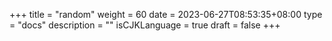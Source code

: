 +++
title = "random"
weight = 60
date = 2023-06-27T08:53:35+08:00
type = "docs"
description = ""
isCJKLanguage = true
draft = false
+++